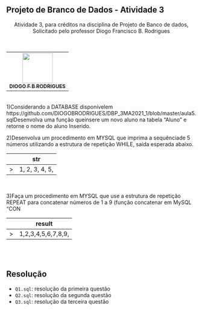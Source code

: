 ## Projeto de Branco de Dados - Atividade 3

<!-- markdownlint-disable -->

<p align="center">
    Atividade 3, para créditos na disciplina de Projeto de Banco de dados, Solicitado pelo professor Diogo Francisco B. Rodrigues
</p>

<center>
<table>
<br />
  <tr>
    <td align="center"><a href="https://github.com/DIOGOBRODRIGUES"><img src="https://avatars.githubusercontent.com/u/15014672?v=4?s=80" width="80px;" alt=""/><br /><sub><b>DIOGO F B RODRIGUES
</b></sub></a><br /></td>
  </tr>
</table>
</center>

<br />
<!-- markdownlint-restore -->
1)Considerando a DATABASE disponívelem https://github.com/DIOGOBRODRIGUES/DBP_3MA2021_1/blob/master/aula5.sqlDesenvolva uma função queinsere um novo aluno na tabela “Aluno” e retorne o nome do aluno Inserido.

<br />

2)Desenvolva um procedimento em MYSQL que imprima a sequênciade 5 números utilizando a estrutura de repetição WHILE, saída esperada abaixo.

|     | str            |
| --- | -------------- |
| >   | 1, 2, 3, 4, 5, |

<br />

3)Faça um procedimento em MYSQL que use a estrutura de repetição REPEAT para concatenar números de 1 a 9 (função concatenar em MySQL “CON

|     | result             |
| --- | ------------------ |
| >   | 1,2,3,4,5,6,7,8,9, |

<br />
<br />

## Resolução

- `Q1.sql`: resolução da primeira questão
- `Q2.sql`: resolução da segunda questão
- `Q3.sql`: resolução da terceira questão
